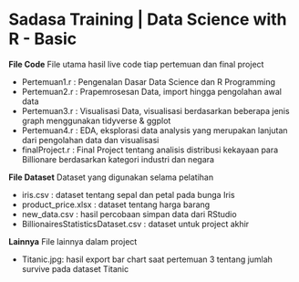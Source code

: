# Sadasa Training | Data Science with R - Basic

**File Code**
File utama hasil live code tiap pertemuan dan final project
* Pertemuan1.r   : Pengenalan Dasar Data Science dan R Programming
* Pertemuan2.r   : Prapemrosesan Data, import hingga pengolahan awal data
* Pertemuan3.r   : Visualisasi Data, visualisasi berdasarkan beberapa jenis graph menggunakan tidyverse & ggplot
* Pertemuan4.r   : EDA, eksplorasi data analysis yang merupakan lanjutan dari pengolahan data dan visualisasi
* finalProject.r : Final Project tentang analisis distribusi kekayaan para Billionare berdasarkan kategori industri dan negara

**File Dataset**
Dataset yang digunakan selama pelatihan
* iris.csv                          : dataset tentang sepal dan petal pada bunga Iris
* product_price.xlsx                : dataset tentang harga barang
* new_data.csv                      : hasil percobaan simpan data dari RStudio
* BillionairesStatisticsDataset.csv : dataset untuk project akhir

**Lainnya**
File lainnya dalam project
* Titanic.jpg: hasil export bar chart saat pertemuan 3 tentang jumlah survive pada dataset Titanic
